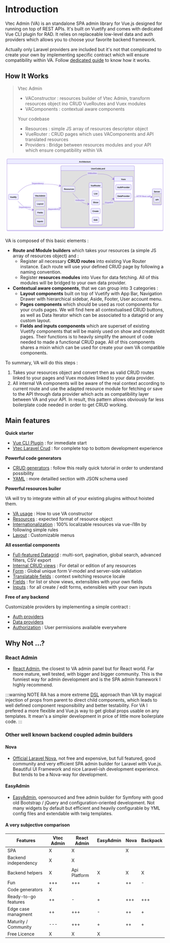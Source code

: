 # Introduction

Vtec Admin (VA) is an standalone SPA admin library for Vue.js designed for running on top of REST APIs. It's built on Vuetify and comes with dedicated Vue CLI plugin for RAD. It relies on replaceable low-level data and auth providers which allows you to choose your favorite backend framework.

Actually only Laravel providers are included but it's not that complicated to create your own by implementing specific contract which will ensure compatibility within VA. Follow [dedicated guide](data-providers.md) to know how it works.

## How It Works

> Vtec Admin
>
> * VAConstructor : resources builder of Vtec Admin, transform resources object ino CRUD VueRoutes and Vuex modules
> * VAComponents : contextual aware components
>
> Your codebase
>
> * Resources : simple JS array of resources descriptor object
> * VueRouter : CRUD pages which uses VAComponents and API translated resources
> * Providers : Bridge between resources modules and your API which ensure compatibility within VA

![Architecture](/diagrams/architecture.svg)

VA is composed of this basic elements :

- **Route and Module builders** which takes your resources (a simple JS array of resources object) and :
  - Register all necessary **CRUD routes** into existing Vue Router instance. Each route will use your defined CRUD page by following a naming convention.
  - Register **resources modules** into Vuex for data fetching. All of this modules will be bridged to your own data provider.
- **Contextual aware components**, that we can group into 3 categories :
  - **Layout components** built on top of Vuetify with App Bar, Navigation Drawer with hierarchical sidebar, Aside, Footer, User account menu.
  - **Pages components** which should be used as root components for your cruds pages. We will find here all contextualised CRUD buttons, as well as Data Iterator which can be associated to a datagrid or any custom layout.
  - **Fields and inputs components** which are superset of existing Vuetify components that will be mainly used on show and create/edit pages. Their functions is to heavily simplify the amount of code needed to made a functional CRUD page. All of this components shares a mixin which can be used for create your own VA compatible components.

To summary, VA will do this steps :

1. Takes your resources object and convert then as valid CRUD routes linked to your pages and Vuex modules linked to your data provider.
2. All internal VA components will be aware of the real context according to current route and use the adapted resource module for fetching or save to the API through data provider which acts as compatibility layer between VA and your API. In result, this pattern allows obviously far less boilerplate code needed in order to get CRUD working.

## Main features

**Quick starter**

- [Vue CLI Plugin](getting-started) : for immediate start
- [Vtec Laravel Crud](laravel) : for complete top to bottom development experience

**Powerful code generators**

- [CRUD generators](tutorial) : follow this really quick tutorial in order to understand possibility
- [YAML](generators) : more detailled section with JSON schema used

**Powerful resources builer**

VA will try to integrate within all of your existing plugins without hoisted them.

- [VA usage](admin) : How to use VA constructor
- [Resources](resources) : expected format of resource object
- [Internationalization](i18n) : 100% localizable resources via vue-i18n by following simple rules
- [Layout](layout) : Customizable menus

**All essential components**

- [Full-featured Datagrid](components/list) : multi-sort, pagination, global search, advanced filters, CSV export
- [Internal CRUD views](components/crud) : For detail or edition of any resources
- [Form](components/crud#form) : Global unique form V-model and server-side validation
- [Translatable fields](components/crud#translatable) : context switching resource locale
- [Fields](components/fields) : for list or show views, extensibles with your own fields
- [Inputs](components/inputs) : for all create / edit forms, extensibles with your own inputs

**Free of any backend**

Customizable providers by implementing a simple contract :

- [Auth providers](auth-providers)
- [Data providers](data-providers)
- [Authorization](authorization) : User permissions available everywhere

## Why Not ...?

### React Admin

- [React Admin](https://github.com/marmelab/react-admin/), the closest to VA admin panel but for React world. Far more mature, well tested, with bigger and bigger community. This is the funniest way for admin development and is the SPA admin framework I highly recommend.

:::warning NOTE
RA has a more extreme [DSL](https://en.wikipedia.org/wiki/Domain-specific_language) approach than VA by magical injection of props from parent to direct child components, which leads to well defined component responsibility and better testability. For VA I prefered a more flexible and Vue.js way to get global props usable on any templates. It mean's a simpler development in price of little more boilerplate code.
:::

### Other well known backend coupled admin builders

#### Nova

- [Official Laravel Nova](https://nova.laravel.com/), not free and expensive, but full featured, good community and very efficient SPA admin builder for Laravel with Vue.js. Beautiful UI Framework and nice Laravel-ish development experience. But tends to be a Nova-way for development.

#### EasyAdmin

- [EasyAdmin](https://github.com/EasyCorp/EasyAdminBundle), opensourced and free admin builder for Symfony with good old Bootstrap / jQuery and configuration-oriented development. Not many widgets by default but efficient and heavily configurable by YML config files and extendable with twig templates.

#### A very subjective comparison

| Features               | Vtec Admin | React Admin  | EasyAdmin | Nova | Backpack |
| ---------------------- | ---------- | ------------ | --------- | ---- | -------- |
| SPA                    | X          | X            |           | X    |          |
| Backend independency   | X          | X            |           |      |          |
| Backend helpers        | X          | Api Platform | X         | X    | X        |
| Fun                    | +++        | +++          | +         | ++   | -        |
| Code generators        | X          |              |           |      |          |
| Ready-to-go features   | ++         | -            | +         | +++  | +++      |
| Edge case managment    | ++         | +++          | -         | ++   | +        |
| Maturity / Community   | ---        | +++          | +         | ++   | +        |
| Free Licence           | X          | X            | X         |      |          |
